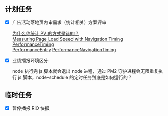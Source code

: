 ## 计划任务

- [x] 广告活动落地页内审需求（统计相关）方案评审

  [为什么你统计 PV 的方式是错的？](https://juejin.im/post/58ef1fcc570c3500561c2e89)  
  [Measuring Page Load Speed with Navigation Timing](https://www.html5rocks.com/en/tutorials/webperformance/basics/)  
  [PerformanceTiming](https://developer.mozilla.org/en-US/docs/Web/API/PerformanceTiming)  
  [PerformanceEntry](https://developer.mozilla.org/en-US/docs/Web/API/PerformanceEntry)
  [PerformanceNavigationTiming](https://developer.mozilla.org/en-US/docs/Web/API/PerformanceNavigationTiming)

- [x] 业绩播报环境区分

  node 执行完 js 脚本就会退出 node 进程，通过 PM2 守护进程会无限重复执行 js 脚本，node-schedule 的定时任务到底是如何运行的？

## 临时任务

- [x] 暂停播报 RIO 快报
